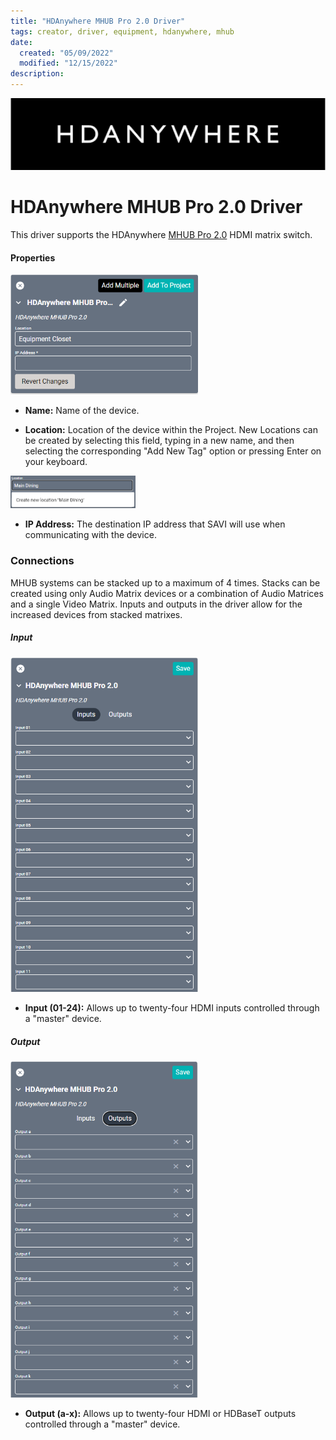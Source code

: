 ```yaml
---
title: "HDAnywhere MHUB Pro 2.0 Driver"
tags: creator, driver, equipment, hdanywhere, mhub
date:
  created: "05/09/2022"
  modified: "12/15/2022"
description:
---
```

<div style="text-align: center">

<a href="../../../Assets/Knowledge-Base/Creator/Drivers/Logos/hdanywhere-logo.png">
  <img src="../../../Assets/Knowledge-Base/Creator/Drivers/Logos/hdanywhere-logo.png" alt="HDAnywhere Logo" width="700" height="" class="center">
</a>
</div>

# HDAnywhere MHUB Pro 2.0 Driver
This driver supports the HDAnywhere [MHUB Pro 2.0](https://hdanywhere.com/products/matrix/pages/mhubpro244) HDMI matrix switch.

#### Properties
<a href="../../../Assets/Knowledge-Base/Creator/Drivers/hdanywhere-mhub-pro-2.0.png">
  <img src="../../../Assets/Knowledge-Base/Creator/Drivers/hdanywhere-mhub-pro-2.0.png" alt="HDAnywhere MHUB Pro 2.0" width="300" height="">
</a>

* **Name:** Name of the device.

* **Location:** Location of the device within the Project. New Locations can be created by selecting this field, typing in a new name, and then selecting the corresponding "Add New Tag" option or pressing Enter on your keyboard.
<img src="../../../Assets/Knowledge-Base/Creator/Drivers/locations-add.png" alt="Adding Main Dining Tag to Location" width="200" height="">

* **IP Address:** The destination IP address that SAVI will use when communicating with the device.

### Connections
MHUB systems can be stacked up to a maximum of 4 times. Stacks can be created using
only Audio Matrix devices or a combination of Audio Matrices and a single Video Matrix. Inputs and outputs in the driver allow for the increased devices from stacked matrixes.

##### Input
<a href="../../../Assets/Knowledge-Base/Creator/Drivers/hdanywhere-mhub-pro-2.0-connections-input.png">
  <img src="../../../Assets/Knowledge-Base/Creator/Drivers/hdanywhere-mhub-pro-2.0-connections-input.png" alt="Global Cache Itach IP2SL RS232 Module - connections output" width="300" height="">
</a>

* **Input (01-24):** Allows up to twenty-four HDMI inputs controlled through a "master" device.

##### Output
<a href="../../../Assets/Knowledge-Base/Creator/Drivers/hdanywhere-mhub-pro-2.0-connections-output.png">
  <img src="../../../Assets/Knowledge-Base/Creator/Drivers/hdanywhere-mhub-pro-2.0-connections-output.png" alt="Global Cache Itach IP2SL RS232 Module - connections output" width="300" height="">
</a>

* **Output (a-x):** Allows up to twenty-four HDMI or HDBaseT outputs controlled through a "master" device.
